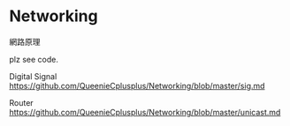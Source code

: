 # Networking
網路原理

plz see code.

Digital Signal https://github.com/QueenieCplusplus/Networking/blob/master/sig.md

Router https://github.com/QueenieCplusplus/Networking/blob/master/unicast.md


